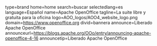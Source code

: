 type=brand
home=home
search=buscar
selectedlang=es
language=Español
name=Apache OpenOffice
tagline=La suite libre y gratuita para la oficina
logo=AOO_logos/AOO4_website_logo.png
domain=https://www.openoffice.org
divid=bannera
announce=Liberado Apache OpenOffice
announceurl=https://blogs.apache.org/OOo/entry/announcing-apache-openoffice-4-16
announcetip=Liberado Apache OpenOffice
~~~~~~
